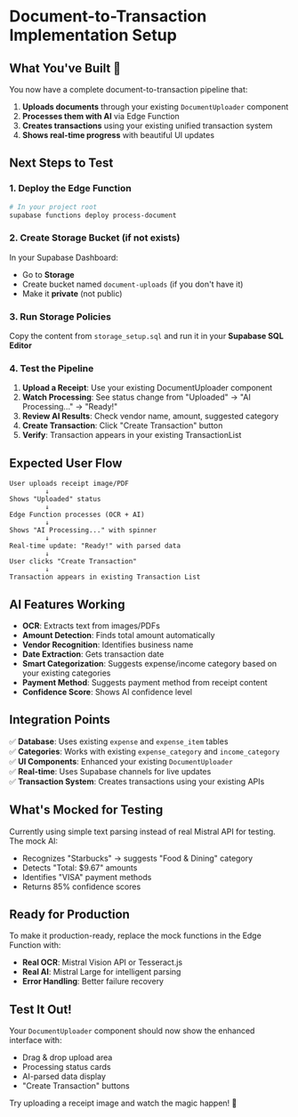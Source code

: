 # Document-to-Transaction Implementation Setup

## What You've Built 🎉

You now have a complete document-to-transaction pipeline that:

1. **Uploads documents** through your existing `DocumentUploader` component
2. **Processes them with AI** via Edge Function
3. **Creates transactions** using your existing unified transaction system
4. **Shows real-time progress** with beautiful UI updates

## Next Steps to Test

### 1. Deploy the Edge Function

```bash
# In your project root
supabase functions deploy process-document
```

### 2. Create Storage Bucket (if not exists)

In your Supabase Dashboard:
- Go to **Storage** 
- Create bucket named `document-uploads` (if you don't have it)
- Make it **private** (not public)

### 3. Run Storage Policies

Copy the content from `storage_setup.sql` and run it in your **Supabase SQL Editor**

### 4. Test the Pipeline

1. **Upload a Receipt**: Use your existing DocumentUploader component
2. **Watch Processing**: See status change from "Uploaded" → "AI Processing..." → "Ready!"
3. **Review AI Results**: Check vendor name, amount, suggested category
4. **Create Transaction**: Click "Create Transaction" button
5. **Verify**: Transaction appears in your existing TransactionList

## Expected User Flow

```
User uploads receipt image/PDF
         ↓
Shows "Uploaded" status
         ↓  
Edge Function processes (OCR + AI)
         ↓
Shows "AI Processing..." with spinner
         ↓
Real-time update: "Ready!" with parsed data
         ↓
User clicks "Create Transaction"
         ↓
Transaction appears in existing Transaction List
```

## AI Features Working

- **OCR**: Extracts text from images/PDFs
- **Amount Detection**: Finds total amount automatically  
- **Vendor Recognition**: Identifies business name
- **Date Extraction**: Gets transaction date
- **Smart Categorization**: Suggests expense/income category based on your existing categories
- **Payment Method**: Suggests payment method from receipt content
- **Confidence Score**: Shows AI confidence level

## Integration Points

✅ **Database**: Uses existing `expense` and `expense_item` tables  
✅ **Categories**: Works with existing `expense_category` and `income_category`  
✅ **UI Components**: Enhanced your existing `DocumentUploader`  
✅ **Real-time**: Uses Supabase channels for live updates  
✅ **Transaction System**: Creates transactions using your existing APIs  

## What's Mocked for Testing

Currently using simple text parsing instead of real Mistral API for testing. The mock AI:
- Recognizes "Starbucks" → suggests "Food & Dining" category
- Detects "Total: $9.67" amounts
- Identifies "VISA" payment methods
- Returns 85% confidence scores

## Ready for Production

To make it production-ready, replace the mock functions in the Edge Function with:
- **Real OCR**: Mistral Vision API or Tesseract.js
- **Real AI**: Mistral Large for intelligent parsing
- **Error Handling**: Better failure recovery

## Test It Out! 

Your `DocumentUploader` component should now show the enhanced interface with:
- Drag & drop upload area
- Processing status cards
- AI-parsed data display
- "Create Transaction" buttons

Try uploading a receipt image and watch the magic happen! 🚀 